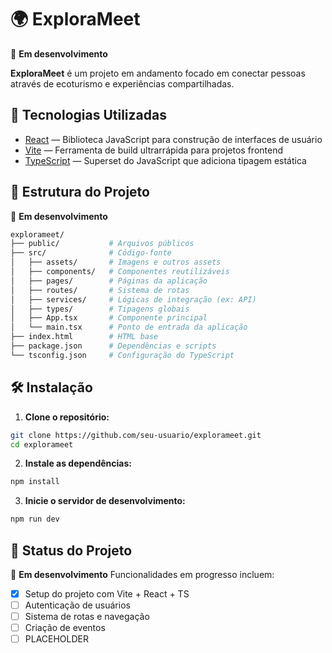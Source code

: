 # 🌍 ExploraMeet

🚧 **Em desenvolvimento**

**ExploraMeet** é um projeto em andamento focado em conectar pessoas através de ecoturismo e experiências compartilhadas.

## 🚀 Tecnologias Utilizadas

- [React](https://reactjs.org/) — Biblioteca JavaScript para construção de interfaces de usuário
- [Vite](https://vitejs.dev/) — Ferramenta de build ultrarrápida para projetos frontend
- [TypeScript](https://www.typescriptlang.org/) — Superset do JavaScript que adiciona tipagem estática

## 📁 Estrutura do Projeto

🚧 **Em desenvolvimento**

```bash
explorameet/
├── public/           # Arquivos públicos
├── src/              # Código-fonte
│   ├── assets/       # Imagens e outros assets
│   ├── components/   # Componentes reutilizáveis
│   ├── pages/        # Páginas da aplicação
│   ├── routes/       # Sistema de rotas
│   ├── services/     # Lógicas de integração (ex: API)
│   ├── types/        # Tipagens globais
│   ├── App.tsx       # Componente principal
│   └── main.tsx      # Ponto de entrada da aplicação
├── index.html        # HTML base
├── package.json      # Dependências e scripts
└── tsconfig.json     # Configuração do TypeScript
```

## 🛠️ Instalação

1. **Clone o repositório:**

```bash
git clone https://github.com/seu-usuario/explorameet.git
cd explorameet
```

2. **Instale as dependências:**

```bash
npm install
```

3. **Inicie o servidor de desenvolvimento:**

```bash
npm run dev
```

## 📌 Status do Projeto

🚧 **Em desenvolvimento**
Funcionalidades em progresso incluem:
- [x] Setup do projeto com Vite + React + TS
- [ ] Autenticação de usuários
- [ ] Sistema de rotas e navegação
- [ ] Criação de eventos
- [ ] PLACEHOLDER
